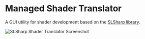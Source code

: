 # Managed Shader Translator

A GUI utility for shader development based on the [SLSharp library](https://github.com/IgniteInteractiveStudio/SLSharp).

![SLSharp Shader Translator Screenshot](https://i.imgur.com/LbqRTLY.png)
